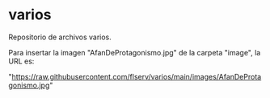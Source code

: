 # varios
Repositorio de archivos varios.

Para insertar la imagen "AfanDeProtagonismo.jpg" de la carpeta "image", la URL es:

"https://raw.githubusercontent.com/flserv/varios/main/images/AfanDeProtagonismo.jpg"
